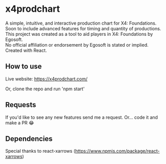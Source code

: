 # x4prodchart
A simple, intuitive, and interactive production chart for X4: Foundations.   
Soon to include advanced features for timing and quantity of productions.   
This project was created as a tool to aid players in X4: Foundations by Egosoft.  
No official affiliation or endorsement by Egosoft is stated or implied.  
Created with React.

## How to use
Live website: https://x4prodchart.com/   
   
Or, clone the repo and run 'npm start'  

## Requests
If you'd like to see any new features send me a request. Or... code it and make a PR 😂
  
## Dependencies
Special thanks to react-xarrows (https://www.npmjs.com/package/react-xarrows)